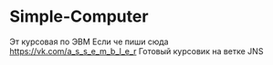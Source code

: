 # Simple-Computer
Эт курсовая по ЭВМ 
Если че пиши сюда https://vk.com/a_s_s_e_m_b_l_e_r
Готовый курсовик на ветке JNS
